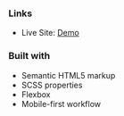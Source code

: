 
### Links

- Live Site: [Demo]()

### Built with

- Semantic HTML5 markup
- SCSS properties
- Flexbox
- Mobile-first workflow


 
